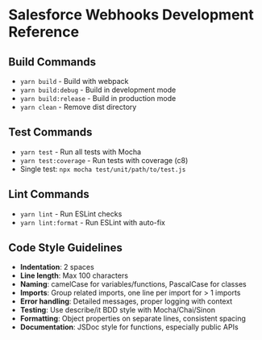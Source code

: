 # Salesforce Webhooks Development Reference

## Build Commands
- `yarn build` - Build with webpack
- `yarn build:debug` - Build in development mode
- `yarn build:release` - Build in production mode
- `yarn clean` - Remove dist directory

## Test Commands
- `yarn test` - Run all tests with Mocha
- `yarn test:coverage` - Run tests with coverage (c8)
- Single test: `npx mocha test/unit/path/to/test.js`

## Lint Commands
- `yarn lint` - Run ESLint checks
- `yarn lint:format` - Run ESLint with auto-fix

## Code Style Guidelines
- **Indentation**: 2 spaces
- **Line length**: Max 100 characters
- **Naming**: camelCase for variables/functions, PascalCase for classes
- **Imports**: Group related imports, one line per import for > 1 imports
- **Error handling**: Detailed messages, proper logging with context
- **Testing**: Use describe/it BDD style with Mocha/Chai/Sinon
- **Formatting**: Object properties on separate lines, consistent spacing
- **Documentation**: JSDoc style for functions, especially public APIs
